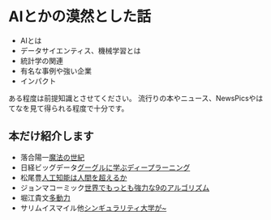 # AIとかの漠然とした話
- AIとは
- データサイエンティス、機械学習とは
- 統計学の関連
- 有名な事例や強い企業
- インパクト

ある程度は前提知識とさせてください。
流行りの本やニュース、NewsPicsやはてなを見て得られる程度で十分です。

## 本だけ紹介します
- 落合陽一[魔法の世紀](http://amzn.asia/cIA7HJK)
- 日経ビッグデータ[グーグルに学ぶディープラーニング](http://amzn.asia/6cN40AB)
- 松尾豊[人工知能は人間を超えるか](http://amzn.asia/cEoHaEC)
- ジョンマコーミック[世界でもっとも強力な9のアルゴリズム](http://amzn.asia/izmmLmk)
- 堀江貴文[多動力](http://amzn.asia/84Mn67b)
- サリムイスマイル他[シンギュラリティ大学が~](http://amzn.asia/0Vj2LkP)
